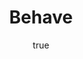 ---
title: "Behave"
bookCover: "/assets/book-covers/behave.jpg"
slug: "behave"
bookAuthor: "Robert Sapolsky"
rating: 10
done: false
tags: []
summary: false
detailesNotes: false
amazonLink: ""
author:
  name: Rico Trebeljahr
  picture: "/assets/blog/profile.jpeg"
---